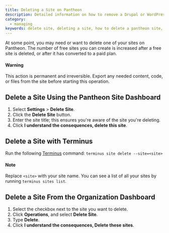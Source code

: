 ```yaml
---
title: Deleting a Site on Pantheon
description: Detailed information on how to remove a Drupal or WordPress site from Pantheon.
category:
  - managing
keywords: delete site, deleting a site, how to delete a pantheon site, how to remove a pantheon site, delete pantheon site, delete my site, delete sites
---
```

At some point, you may need or want to delete one of your sites on Pantheon. The number of free sites you can create is increased after a free site is deleted, or after it has converted to a paid plan.

<div class="alert alert-danger" role="alert">
<h4>Warning</h4>
This action is permanent and irreversible. Export any needed content, code, or files from the site before starting this operation.
</div>

## Delete a Site Using the Pantheon Site Dashboard
1. Select **Settings** > **Delete Site**.
2. Click the **Delete Site** button.
3. Enter the site title; this ensures you're aware of the site you're deleting.
4. Click **I understand the consequences, delete this site**.

## Delete a Site with Terminus
Run the following [Terminus](/docs/cli/) command:
`terminus site delete --site=<site>`

<div class="alert alert-info" role="alert">
<h4>Note</h4>
Replace <code>&lt;site&gt;</code> with your site name. You can see a list of all your sites by running <code>terminus sites list</code>.</div>

## Delete a Site From the Organization Dashboard

1. Select the checkbox next to the site you want to delete.
2. Click **Operations**, and select **Delete Site**.
3. Type **Delete**.
4. Click **I understand the consequences, Delete these sites**.
